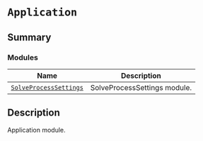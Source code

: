 # `Application`

<a id="summary"></a>

## Summary

### Modules

| Name | Description |
|----------------------------------------------------------------------------------------------------------------------------------------------------|--------------------------------|
| [`SolveProcessSettings`](SolveProcessSettings/index.md#module-ansys.mechanical.stubs.v241.Ansys.ACT.Mechanical.Application.SolveProcessSettings)   | SolveProcessSettings module.   |

<a id="description"></a>

## Description

Application module.

<!-- !! processed by numpydoc !! -->

